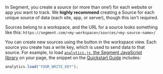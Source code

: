 In Segment, you create a source (or more than one!) for each website or app you want to track. We **highly recommend** creating a Source for each unique source of data (each site, app, or server), though this isn't required.

Sources belong to a workspace, and the URL for a source looks something like this:
`https://segment.com/<my-workspace>/sources/<my-source-name>/`

You can create new sources using the button in the workspace view. Each source you create has a write key, which is used to send data to that source. For example, to load [`analytics.js`, the Segment JavaScript library](https://segment.com/docs/connections/sources/catalog/libraries/website/analytics.js/) on your page, the snippet on the [Quickstart Guide](https://segment.com/docs/connections/sources/catalog/libraries/website/analytics.js/quickstart/) includes:

```js
analytics.load("YOUR_WRITE_KEY");
```
